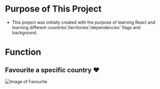 # Purpose of This Project

- This project was initially created with the purpose of learning React and learning different countries'/territories'/dependencies' flags and background.

# Function

## Favourite a specific country :heart:

![Image of Favourite](src/screenshots/favourites)
